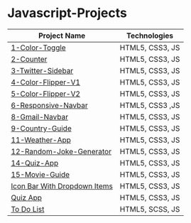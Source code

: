 # Javascript-Projects

| Project Name | Technologies |
|-----------|------------|
| [1-Color-Toggle](https://peppy-salmiakki-439d32.netlify.app/)   | HTML5, CSS3, JS |
| [2-Counter](https://667beef08f2f1b1b8fddcd34--verdant-pony-7200ac.netlify.app/) | HTML5, CSS3, JS |
| [3-Twitter-Sidebar](https://667bfe603ba87736427743ba--aquamarine-hotteok-4b40b2.netlify.app/)   | HTML5, CSS3, JS |
| [4-Color-Flipper-V1](https://667c0ead66edd0d5ba153fba--deft-marshmallow-8b5eab.netlify.app/) | HTML5, CSS3, JS |
| [5-Color-Flipper-V2](https://667c132e3ba8774c15774001--jocular-cascaron-8cda44.netlify.app/) | HTML5, CSS3, JS |
| [6-Responsive-Navbar](https://667c10f97f82134a1775af3f--coruscating-crumble-e41946.netlify.app/) | HTML5, CSS3 ,JS |
| [8-Gmail-Navbar](https://delightful-biscochitos-4d2983.netlify.app/) | HTML5, CSS3, JS |
| [9-Country-Guide](https://668517722197d5c9cd54b171--willowy-stardust-79b475.netlify.app/) | HTML5, CSS3, JS
| [11-Weather-App](https://66851d71683e17d164993634--willowy-sprite-8e0f46.netlify.app/) | HTML5, CSS3, JS |
| [12-Random-Joke-Generator](https://6685ad11ed43208d649b0fc7--glittery-faun-253d88.netlify.app/) | HTML5, CSS3, JS |
| [14-Quiz-App](https://669e9bcc60115d1270f4cb2b--quiet-horse-975fb4.netlify.app/) | HTML5, CSS3, JS |
| [15-Movie-Guide](https://669ea3cec564131dc048a1b1--marvelous-daffodil-ae7ed1.netlify.app/) | HTML5, CSS3, JS |
| [Icon Bar With Dropdown Items](https://sensational-llama-635cf4.netlify.app)   | HTML5, CSS3, JS |
| [Quiz App](https://majestic-gingersnap-64dcdc.netlify.app)   | HTML5, CSS3, JS |
| [To Do List](https://starlit-zabaione-436c87.netlify.app)   | HTML5, SCSS, JS |


